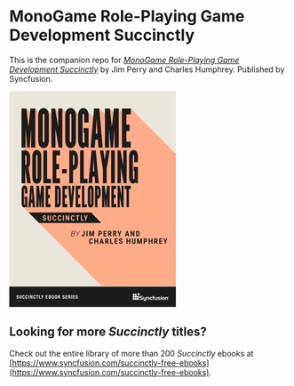 # MonoGame Role-Playing Game Development Succinctly

This is the companion repo for [*MonoGame Role-Playing Game Development Succinctly*](https://www.syncfusion.com/succinctly-free-ebooks) by Jim Perry and Charles Humphrey. Published by Syncfusion.

[![cover](https://github.com/SyncfusionSuccinctlyE-Books/MonoGame-RPG-Development-Succinctly/blob/master/cover.png)](https://www.syncfusion.com/succinctly-free-ebooks)

## Looking for more _Succinctly_ titles?

Check out the entire library of more than 200 _Succinctly_ ebooks at [https://www.syncfusion.com/succinctly-free-ebooks](https://www.syncfusion.com/succinctly-free-ebooks).
